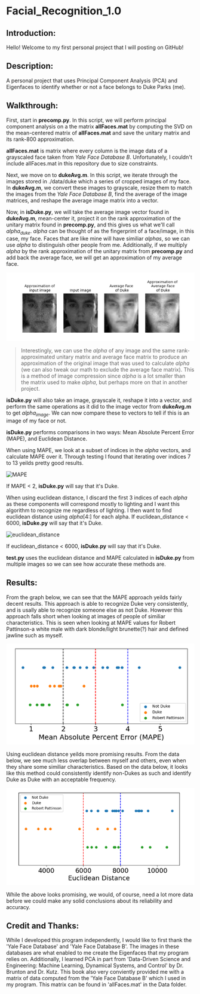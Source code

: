 # Facial_Recognition_1.0
## Introduction:
Hello! Welcome to my first personal project that I will posting on GitHub! 

## Description:
A personal project that uses Principal Component Analysis (PCA) and Eigenfaces to identify whether or not a face belongs to Duke Parks (me).

## Walkthrough:

First, start in **precomp.py**.  In this script, we will perform principal component analysis on a the matrix **allFaces.mat** by computing the SVD on the mean-centered matrix of **allFaces.mat** and save the unitary matrix and its rank-800 approximation.

**allFaces.mat** is matrix where every column is the image data of a grayscaled face taken from *Yale Face Database B*. Unfortunately, I couldn't include allFaces.mat in this repository due to size constraints.

Next, we move on to **dukeAvg.m**.  In this script, we iterate through the images stored in ./data/duke which a series of cropped images of my face. In **dukeAvg.m**, we convert these images to grayscale, resize them to match the images from the *Yale Face Database B*, find the average of the image matrices, and reshape the average image matrix into a vector.

Now, in **isDuke.py**, we will take the average image vector found in **dukeAvg.m**, mean-center it, project it on the rank approximation of the unitary matrix found in **precomp.py**, and this gives us what we'll call *alpha<sub>duke</sub>*.  *alpha* can be thought of as the fingerprint of a face/image, in this case, my face. Faces that are like mine will have similiar *alphas*, so we can use *alpha* to distinguish other people from me.  Additionally, if we multiply *alpha* by the rank approximation of the unitary matrix from **precomp.py** and add back the average face, we will get an approximation of my average face.

![isDuke.py](./results/isDukeOut.png)

>Interestingly, we can use the *alpha* of any image and the same rank-approximated unitary matrix and average face matrix to produce an approximation of the original image that was used to calculate *alpha* (we can also tweak our math to exclude the average face matrix).  This is a method of image compression since *alpha* is a lot smaller than the matrix used to make *alpha*, but perhaps more on that in another project.

**isDuke.py** will also take an image, grayscale it, reshape it into a vector, and perform the same operations as it did to the image vector from **dukeAvg.m** to get *alpha<sub>image</sub>*.  We can now compare these to vectors to tell if this is an image of my face or not.

**isDuke.py** performs comparisons in two ways: Mean Absolute Percent Error (MAPE), and Euclidean Distance.

When using MAPE, we look at a subset of indices in the *alpha* vectors, and calculate MAPE over it. Through testing I found that iterating over indices 7 to 13 yeilds pretty good results.

![MAPE](https://www.gstatic.com/education/formulas2/397133473/en/mean_absolute_percentage_error.svg)

If MAPE < 2, **isDuke.py** will say that it's Duke. 

When using euclidean distance, I discard the first 3 indices of each *alpha* as these components will correspond mostly to lighting and I want this algorithm to recognize me regardless of lighting.  I then want to find euclidean distance using *alpha*\[4:] for each alpha. If euclidean_distance < 6000, **isDuke.py** will say that it's Duke. 

![euclidean_distance](https://www.gstatic.com/education/formulas2/397133473/en/euclidean_distance.svg)

If euclidean_distance < 6000, **isDuke.py** will say that it's Duke. 

**test.py** uses the euclidean distance and MAPE calculated in **isDuke.py** from multiple images so we can see how accurate these methods are.

## Results:

From the graph below, we can see that the MAPE approach yeilds fairly decent results.  This approach is able to recognize Duke very consistently, and is usally able to recognize someone else as not Duke.  However this approach falls short when looking at images of people of similiar characteristics.  This is seen when looking at MAPE values for Robert Pattinson-a white male with dark blonde/light brunette(?) hair and defined jawline such as myself.

![MAPE results](./results/MAPE.png)

Using euclidean distance yeilds more promising results.  From the data below, we see much less overlap between myself and others, even when they share some similiar characteristics.  Based on the data below, it looks like this method could consistently identify non-Dukes as such and identify Duke as Duke with an acceptable frequency.

![euc results](./results/eucDist4on.png)

While the above looks promising, we would, of course, need a lot more data before we could make any solid conclusions about its reliability and accuracy.

## Credit and Thanks:
While I developed this program independently, I would like to first thank the 'Yale Face Database' and 'Yale Face Database B'.  The images in these databases are what enabled to me create the Eigenfaces that my program relies on.  Additionally, I learned PCA in part from 'Data-Driven Science and Engineering: Machine Learning, Dynamical Systems, and Control' by Dr. Brunton and Dr. Kutz.  This book also very conviently provided me with a matrix of data computed from the 'Yale Face Database B' which I used in my program.  This matrix can be found in 'allFaces.mat' in the Data folder.
